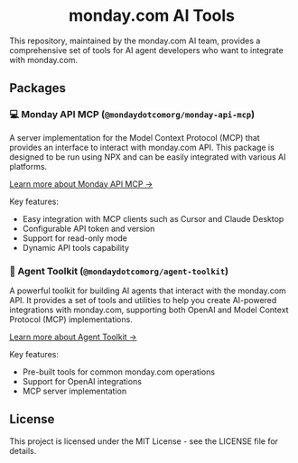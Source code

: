 <div align="center" id="top">

# monday.com AI Tools

</div>

This repository, maintained by the monday.com AI team, provides a comprehensive set of tools for AI agent developers who want to integrate with monday.com.

## Packages

### 💻 Monday API MCP (`@mondaydotcomorg/monday-api-mcp`)

A server implementation for the Model Context Protocol (MCP) that provides an interface to interact with monday.com API. This package is designed to be run using NPX and can be easily integrated with various AI platforms.

[Learn more about Monday API MCP →](./packages/monday-api-mcp/README.md)

Key features:

- Easy integration with MCP clients such as Cursor and Claude Desktop
- Configurable API token and version
- Support for read-only mode
- Dynamic API tools capability

### 🤖 Agent Toolkit (`@mondaydotcomorg/agent-toolkit`)

A powerful toolkit for building AI agents that interact with the monday.com API. It provides a set of tools and utilities to help you create AI-powered integrations with monday.com, supporting both OpenAI and Model Context Protocol (MCP) implementations.

[Learn more about Agent Toolkit →](./packages/agent-toolkit/README.md)

Key features:

- Pre-built tools for common monday.com operations
- Support for OpenAI integrations
- MCP server implementation

## License

This project is licensed under the MIT License - see the LICENSE file for details.
